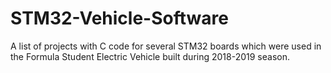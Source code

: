 # STM32-Vehicle-Software
 A list of projects with C code for several STM32 boards which were used in the Formula Student Electric Vehicle built during 2018-2019 season.

